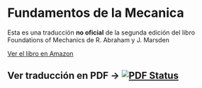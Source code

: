# Fundamentos de la Mecanica

Esta es una traducción **no oficial** de la segunda edición del libro Foundations of Mechanics de R. Abraham y J. Marsden

[Ver el libro en Amazon](http://www.amazon.com/gp/product/080530102X?keywords=foundations%20of%20mechanics&qid=1445758868&ref_=sr_1_2&sr=8-2)

## Ver traducción en PDF &#8594; [![PDF Status](https://www.sharelatex.com/github/repos/FavioVazquez/Fundamentos_de_la_Mecanica/builds/latest/badge.svg)](https://www.sharelatex.com/github/repos/FavioVazquez/Fundamentos_de_la_Mecanica/builds/latest/output.pdf)
